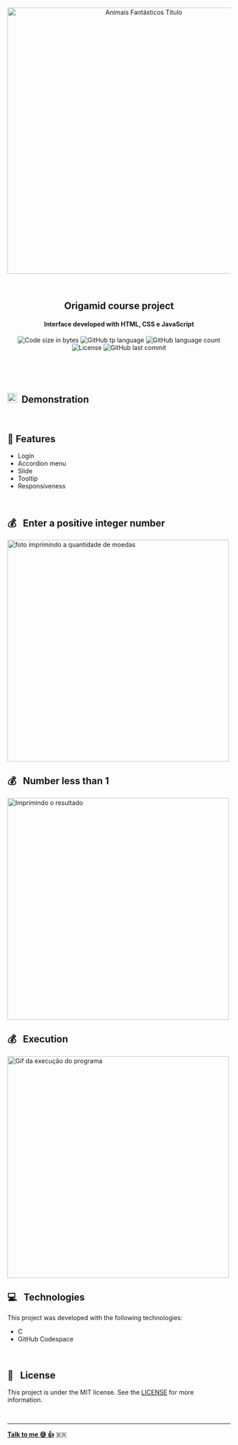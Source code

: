 <p align="center">
<br>
  <img width="600px" alt="Animais Fantásticos Título" src="https://res.cloudinary.com/dxijjbby3/image/upload/v1671474815/animais_fant%C3%A1sticos/a377a31c5ce79ebbf0a85c9c0be0c78e_uh5vyz.png"/>
</p>
<br>
  <h2 align="center">
      Origamid course project
<br>
  </h2>
  <h4 align="center">Interface developed with HTML, CSS e JavaScript</h4>
  <p align="center">
  <img alt="Code size in bytes" src="https://img.shields.io/github/languages/code-size/larissayasmim/animais-fantasticos?color=yellow">
  <img alt="GitHub tp language" src="https://img.shields.io/github/languages/top/larissayasmim/animais-fantasticos?color=white">
  <img alt="GitHub language count" src="https://img.shields.io/github/languages/count/larissayasmim/animais-fantasticos?color=yellow">
  <img alt="License" src="https://img.shields.io/badge/license-MIT-%2304D361?color=yellow">
  <img alt="GitHub last commit" src="https://img.shields.io/github/last-commit/larissayasmim/animais-fantasticos?color=white">
</p>
<br>
<br>

<br>
<h2> <img width="22" src="https://res.cloudinary.com/dxijjbby3/image/upload/v1666394248/bikraft/iconmonstr-marketing-4-240_3_t1cxqk.png"> &nbsp;Demonstration </h2>
<p font-color="red"></p>
<br>

## :scroll:&nbsp;Features
- Login
- Accordion menu
- Slide
- Tooltip
- Responsiveness

<br>

## :moneybag: &nbsp; Enter a positive integer number
<img align="center" height="auto" width="500" alt="foto imprimindo a quantidade de moedas" src="https://res.cloudinary.com/dxijjbby3/image/upload/v1665776686/Mario/cash/cash1_anr3zj.png"/>
<br>

## :moneybag: &nbsp; Number less than 1
<img align="center" height="auto" width="500" alt="Imprimindo o resultado" src="https://res.cloudinary.com/dxijjbby3/image/upload/v1665776686/Mario/cash/cash2_jr3qxf.png"/>
<br>

## :moneybag: &nbsp; Execution
<img align="center" height="auto" width="500" alt="Gif da execução do programa" src="https://res.cloudinary.com/dxijjbby3/image/upload/v1665778363/Mario/cash/cashvideo_online-video-cutter.com_boj0xr.gif"/>
<br>

## :computer:  &nbsp; Technologies
This project was developed with the following technologies:

- C
- GitHub Codespace

<br>

## :page_with_curl: &nbsp; License
This project is under the MIT license. See the [LICENSE](https://github.com/larissayasmim/cash-c/blob/main/LICENSE) for more information.

<br>

---

**[Talk to me :smile:&nbsp;:thumbsup:](https://www.linkedin.com/in/larissayasmimpa)** <span>&#x1f1e7;&#x1f1f7;</span>

